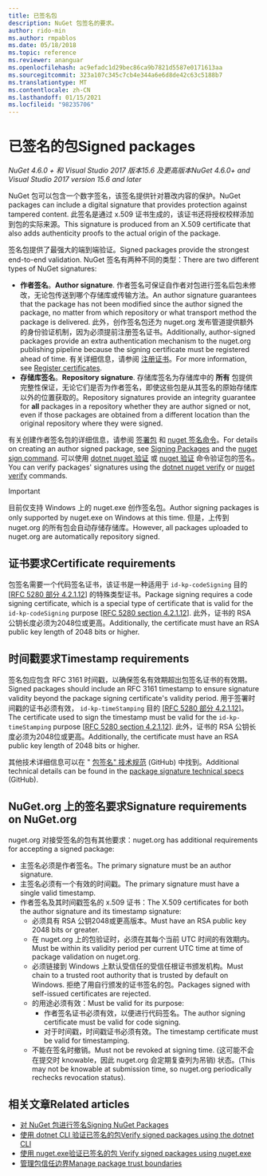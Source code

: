 ```yaml
---
title: 已签名包
description: NuGet 包签名的要求。
author: rido-min
ms.author: rmpablos
ms.date: 05/18/2018
ms.topic: reference
ms.reviewer: ananguar
ms.openlocfilehash: ac9efadc1d29bec86ca9b7821d5587e0171613aa
ms.sourcegitcommit: 323a107c345c7cb4e344a6e6d8de42c63c5188b7
ms.translationtype: MT
ms.contentlocale: zh-CN
ms.lasthandoff: 01/15/2021
ms.locfileid: "98235706"
---
```

# <a name="signed-packages"></a><span data-ttu-id="3f3fa-103">已签名的包</span><span class="sxs-lookup"><span data-stu-id="3f3fa-103">Signed packages</span></span>

<span data-ttu-id="3f3fa-104">*NuGet 4.6.0 + 和 Visual Studio 2017 版本15.6 及更高版本*</span><span class="sxs-lookup"><span data-stu-id="3f3fa-104">*NuGet 4.6.0+ and Visual Studio 2017 version 15.6 and later*</span></span>

<span data-ttu-id="3f3fa-105">NuGet 包可以包含一个数字签名，该签名提供针对篡改内容的保护。</span><span class="sxs-lookup"><span data-stu-id="3f3fa-105">NuGet packages can include a digital signature that provides protection against tampered content.</span></span> <span data-ttu-id="3f3fa-106">此签名是通过 x.509 证书生成的，该证书还将授权校样添加到包的实际来源。</span><span class="sxs-lookup"><span data-stu-id="3f3fa-106">This signature is produced from an X.509 certificate that also adds authenticity proofs to the actual origin of the package.</span></span>

<span data-ttu-id="3f3fa-107">签名包提供了最强大的端到端验证。</span><span class="sxs-lookup"><span data-stu-id="3f3fa-107">Signed packages provide the strongest end-to-end validation.</span></span> <span data-ttu-id="3f3fa-108">NuGet 签名有两种不同的类型：</span><span class="sxs-lookup"><span data-stu-id="3f3fa-108">There are two different types of NuGet signatures:</span></span>
- <span data-ttu-id="3f3fa-109">**作者签名**。</span><span class="sxs-lookup"><span data-stu-id="3f3fa-109">**Author signature**.</span></span> <span data-ttu-id="3f3fa-110">作者签名可保证自作者对包进行签名后包未修改，无论包传送到哪个存储库或传输方法。</span><span class="sxs-lookup"><span data-stu-id="3f3fa-110">An author signature guarantees that the package has not been modified since the author signed the package, no matter from which repository or what transport method the package is delivered.</span></span> <span data-ttu-id="3f3fa-111">此外，创作签名包还为 nuget.org 发布管道提供额外的身份验证机制，因为必须提前注册签名证书。</span><span class="sxs-lookup"><span data-stu-id="3f3fa-111">Additionally, author-signed packages provide an extra authentication mechanism to the nuget.org publishing pipeline because the signing certificate must be registered ahead of time.</span></span> <span data-ttu-id="3f3fa-112">有关详细信息，请参阅 [注册证书](#signature-requirements-on-nugetorg)。</span><span class="sxs-lookup"><span data-stu-id="3f3fa-112">For more information, see [Register certificates](#signature-requirements-on-nugetorg).</span></span>
- <span data-ttu-id="3f3fa-113">**存储库签名**。</span><span class="sxs-lookup"><span data-stu-id="3f3fa-113">**Repository signature**.</span></span> <span data-ttu-id="3f3fa-114">存储库签名为存储库中的 **所有** 包提供完整性保证，无论它们是否为作者签名，即使这些包是从其签名的原始存储库以外的位置获取的。</span><span class="sxs-lookup"><span data-stu-id="3f3fa-114">Repository signatures provide an integrity guarantee for **all** packages in a repository whether they are author signed or not, even if those packages are obtained from a different location than the original repository where they were signed.</span></span>   

<span data-ttu-id="3f3fa-115">有关创建作者签名包的详细信息，请参阅 [签署包](../create-packages/Sign-a-package.md) 和 [nuget 签名命令](../reference/cli-reference/cli-ref-sign.md)。</span><span class="sxs-lookup"><span data-stu-id="3f3fa-115">For details on creating an author signed package, see [Signing Packages](../create-packages/Sign-a-package.md) and the [nuget sign command](../reference/cli-reference/cli-ref-sign.md).</span></span> <span data-ttu-id="3f3fa-116">可以使用 [dotnet nuget 验证](/dotnet/core/tools/dotnet-nuget-verify.md) 或 [nuget 验证](../reference/cli-reference/cli-ref-verify.md) 命令验证包的签名。</span><span class="sxs-lookup"><span data-stu-id="3f3fa-116">You can verify packages' signatures using the [dotnet nuget verify](/dotnet/core/tools/dotnet-nuget-verify.md) or [nuget verify](../reference/cli-reference/cli-ref-verify.md) commands.</span></span>

> [!Important]
> <span data-ttu-id="3f3fa-117">目前仅支持 Windows 上的 nuget.exe 创作签名包。</span><span class="sxs-lookup"><span data-stu-id="3f3fa-117">Author signing packages is only supported by nuget.exe on Windows at this time.</span></span> <span data-ttu-id="3f3fa-118">但是，上传到 nuget.org 的所有包会自动存储存储库。</span><span class="sxs-lookup"><span data-stu-id="3f3fa-118">However, all packages uploaded to nuget.org are automatically repository signed.</span></span>

## <a name="certificate-requirements"></a><span data-ttu-id="3f3fa-119">证书要求</span><span class="sxs-lookup"><span data-stu-id="3f3fa-119">Certificate requirements</span></span>

<span data-ttu-id="3f3fa-120">包签名需要一个代码签名证书，该证书是一种适用于 `id-kp-codeSigning` 目的 [[RFC 5280 部分 4.2.1.12](https://tools.ietf.org/html/rfc5280#section-4.2.1.12)] 的特殊类型证书。</span><span class="sxs-lookup"><span data-stu-id="3f3fa-120">Package signing requires a code signing certificate, which is a special type of certificate that is valid for the `id-kp-codeSigning` purpose [[RFC 5280 section 4.2.1.12](https://tools.ietf.org/html/rfc5280#section-4.2.1.12)].</span></span> <span data-ttu-id="3f3fa-121">此外，证书的 RSA 公钥长度必须为2048位或更高。</span><span class="sxs-lookup"><span data-stu-id="3f3fa-121">Additionally, the certificate must have an RSA public key length of 2048 bits or higher.</span></span>

## <a name="timestamp-requirements"></a><span data-ttu-id="3f3fa-122">时间戳要求</span><span class="sxs-lookup"><span data-stu-id="3f3fa-122">Timestamp requirements</span></span>

<span data-ttu-id="3f3fa-123">签名包应包含 RFC 3161 时间戳，以确保签名有效期超出包签名证书的有效期。</span><span class="sxs-lookup"><span data-stu-id="3f3fa-123">Signed packages should include an RFC 3161 timestamp to ensure signature validity beyond the package signing certificate's validity period.</span></span> <span data-ttu-id="3f3fa-124">用于签署时间戳的证书必须有效， `id-kp-timeStamping` 目的 [[RFC 5280 部分 4.2.1.12](https://tools.ietf.org/html/rfc5280#section-4.2.1.12)]。</span><span class="sxs-lookup"><span data-stu-id="3f3fa-124">The certificate used to sign the timestamp must be valid for the `id-kp-timeStamping` purpose [[RFC 5280 section 4.2.1.12](https://tools.ietf.org/html/rfc5280#section-4.2.1.12)].</span></span> <span data-ttu-id="3f3fa-125">此外，证书的 RSA 公钥长度必须为2048位或更高。</span><span class="sxs-lookup"><span data-stu-id="3f3fa-125">Additionally, the certificate must have an RSA public key length of 2048 bits or higher.</span></span>

<span data-ttu-id="3f3fa-126">其他技术详细信息可以在 " [包签名" 技术规范](https://github.com/NuGet/Home/wiki/Package-Signatures-Technical-Details) (GitHub) 中找到。</span><span class="sxs-lookup"><span data-stu-id="3f3fa-126">Additional technical details can be found in the [package signature technical specs](https://github.com/NuGet/Home/wiki/Package-Signatures-Technical-Details) (GitHub).</span></span>

## <a name="signature-requirements-on-nugetorg"></a><span data-ttu-id="3f3fa-127">NuGet.org 上的签名要求</span><span class="sxs-lookup"><span data-stu-id="3f3fa-127">Signature requirements on NuGet.org</span></span>

<span data-ttu-id="3f3fa-128">nuget.org 对接受签名的包有其他要求：</span><span class="sxs-lookup"><span data-stu-id="3f3fa-128">nuget.org has additional requirements for accepting a signed package:</span></span>

- <span data-ttu-id="3f3fa-129">主签名必须是作者签名。</span><span class="sxs-lookup"><span data-stu-id="3f3fa-129">The primary signature must be an author signature.</span></span>
- <span data-ttu-id="3f3fa-130">主签名必须有一个有效的时间戳。</span><span class="sxs-lookup"><span data-stu-id="3f3fa-130">The primary signature must have a single valid timestamp.</span></span>
- <span data-ttu-id="3f3fa-131">作者签名及其时间戳签名的 x.509 证书：</span><span class="sxs-lookup"><span data-stu-id="3f3fa-131">The X.509 certificates for both the author signature and its timestamp signature:</span></span>
  - <span data-ttu-id="3f3fa-132">必须具有 RSA 公钥2048或更高版本。</span><span class="sxs-lookup"><span data-stu-id="3f3fa-132">Must have an RSA public key 2048 bits or greater.</span></span>
  - <span data-ttu-id="3f3fa-133">在 nuget.org 上的包验证时，必须在其每个当前 UTC 时间的有效期内。</span><span class="sxs-lookup"><span data-stu-id="3f3fa-133">Must be within its validity period per current UTC time at time of package validation on nuget.org.</span></span>
  - <span data-ttu-id="3f3fa-134">必须链接到 Windows 上默认受信任的受信任根证书颁发机构。</span><span class="sxs-lookup"><span data-stu-id="3f3fa-134">Must chain to a trusted root authority that is trusted by default on Windows.</span></span> <span data-ttu-id="3f3fa-135">拒绝了用自行颁发的证书签名的包。</span><span class="sxs-lookup"><span data-stu-id="3f3fa-135">Packages signed with self-issued certificates are rejected.</span></span>
  - <span data-ttu-id="3f3fa-136">的用途必须有效：</span><span class="sxs-lookup"><span data-stu-id="3f3fa-136">Must be valid for its purpose:</span></span> 
    - <span data-ttu-id="3f3fa-137">作者签名证书必须有效，以便进行代码签名。</span><span class="sxs-lookup"><span data-stu-id="3f3fa-137">The author signing certificate must be valid for code signing.</span></span>
    - <span data-ttu-id="3f3fa-138">对于时间戳，时间戳证书必须有效。</span><span class="sxs-lookup"><span data-stu-id="3f3fa-138">The timestamp certificate must be valid for timestamping.</span></span>
  - <span data-ttu-id="3f3fa-139">不能在签名时撤销。</span><span class="sxs-lookup"><span data-stu-id="3f3fa-139">Must not be revoked at signing time.</span></span> <span data-ttu-id="3f3fa-140"> (这可能不会在提交时 knowable，因此 nuget.org 会定期复查列为吊销) 状态。</span><span class="sxs-lookup"><span data-stu-id="3f3fa-140">(This may not be knowable at submission time, so nuget.org periodically rechecks revocation status).</span></span>
  
  
## <a name="related-articles"></a><span data-ttu-id="3f3fa-141">相关文章</span><span class="sxs-lookup"><span data-stu-id="3f3fa-141">Related articles</span></span>

- [<span data-ttu-id="3f3fa-142">对 NuGet 包进行签名</span><span class="sxs-lookup"><span data-stu-id="3f3fa-142">Signing NuGet Packages</span></span>](../create-packages/Sign-a-Package.md)
- [<span data-ttu-id="3f3fa-143">使用 dotnet CLI 验证已签名的包</span><span class="sxs-lookup"><span data-stu-id="3f3fa-143">Verify signed packages using the dotnet CLI</span></span>](/dotnet/core/tools/dotnet-nuget-verify.md)
- [<span data-ttu-id="3f3fa-144">使用 nuget.exe验证已签名的包 </span><span class="sxs-lookup"><span data-stu-id="3f3fa-144">Verify signed packages using nuget.exe</span></span>](../reference/cli-reference/cli-ref-verify.md)
- [<span data-ttu-id="3f3fa-145">管理包信任边界</span><span class="sxs-lookup"><span data-stu-id="3f3fa-145">Manage package trust boundaries</span></span>](../consume-packages/installing-signed-packages.md)

